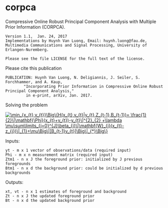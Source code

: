 # corpca
Compressive Online Robust Principal Component Analysis with Multiple Prior Information (CORPCA).

    Version 1.1,  Jan. 24, 2017
    Implementations by Huynh Van Luong, Email: huynh.luong@fau.de,
    Multimedia Communications and Signal Processing, University of Erlangen-Nuremberg.

    Please see the file LICENSE for the full text of the license.

Please cite this publication

    PUBLICATION: Huynh Van Luong, N. Deligiannis, J. Seiler, S. Forchhammer, and A. Kaup, 
            "Incorporating Prior Information in Compressive Online Robust Principal Component Analysis," 
             in e-print, arXiv, Jan. 2017.
             
Solving the problem

<a href="https://www.codecogs.com/eqnedit.php?latex=\min_{x_{t},v_{t}}\Big\{H(x_{t},v_{t}|y_{t},Z_{t-1},B_{t-1})=&space;\frac{1}{2}\|\mathbf{\Phi}(x_{t}&plus;v_{t})-y_{t}\|^{2}_{2}&space;&plus;\lambda&space;\mu\sum\limits_{j=0}^{J}\beta_{j}\|\mathbf{W}_{j}(x_{t}-z_{j})\|_{1}&plus;\mu\Big\|[B_{t-1}v_{t}]\Big\|_{*}\Big\}" target="_blank"><img src="https://latex.codecogs.com/gif.latex?\min_{x_{t},v_{t}}\Big\{H(x_{t},v_{t}|y_{t},Z_{t-1},B_{t-1})=&space;\frac{1}{2}\|\mathbf{\Phi}(x_{t}&plus;v_{t})-y_{t}\|^{2}_{2}&space;&plus;\lambda&space;\mu\sum\limits_{j=0}^{J}\beta_{j}\|\mathbf{W}_{j}(x_{t}-z_{j})\|_{1}&plus;\mu\Big\|[B_{t-1}v_{t}]\Big\|_{*}\Big\}" title="\min_{x_{t},v_{t}}\Big\{H(x_{t},v_{t}|y_{t},Z_{t-1},B_{t-1})= \frac{1}{2}\|\mathbf{\Phi}(x_{t}+v_{t})-y_{t}\|^{2}_{2} +\lambda \mu\sum\limits_{j=0}^{J}\beta_{j}\|\mathbf{W}_{j}(x_{t}-z_{j})\|_{1}+\mu\Big\|[B_{t-1}v_{t}]\Big\|_{*}\Big\}" /></a>

Inputs:

    yt - m x 1 vector of observations/data (required input)
    Phi - m x n measurement matrix (required input)
    Ztm1 - n x J the foreground prior: initialized by J previous foregrounds 
    Btm1 - n x d the background prior: could be initialized by d previous backgrounds

Outputs:

    xt, vt - n x 1 estimates of foreground and background
    Zt - n x J the updated foreground prior
    Bt - n x d the updated background prior
